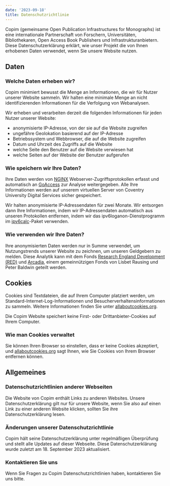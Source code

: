 ```yaml
---
date: '2023-09-18'
title: Datenschutzrichtlinie
---
```


Copim (gemeinsame Open Publication Infrastructures for Monographs) ist eine internationale Partnerschaft von Forschern, Universitäten, Bibliothekaren, Open Access Book Publishers und Infrastrukturanbietern. Diese Datenschutzerklärung erklärt, wie unser Projekt die von Ihnen erhobenen Daten verwendet, wenn Sie unsere Website nutzen.

## Daten

### Welche Daten erheben wir?

Copim minimiert bewusst die Menge an Informationen, die wir für Nutzer unserer Website sammeln. Wir halten eine minimale Menge an nicht identifizierenden Informationen für die Verfolgung von Webanalysen.

Wir erheben und verarbeiten derzeit die folgenden Informationen für jeden Nutzer unserer Website:
- anonymisierte IP-Adresse, von der sie auf die Website zugreifen
- ungefähre Geolokation basierend auf der IP-Adresse
- Betriebssystem und Webbrowser, die auf die Website zugreifen
- Datum und Uhrzeit des Zugriffs auf die Website
- welche Seite den Benutzer auf die Website verwiesen hat
- welche Seiten auf der Website der Benutzer aufgerufen

### Wie speichern wir Ihre Daten?

Ihre Daten werden von [NGINX](https://www.nginx.com/) Webserver-Zugriffsprotokollen erfasst und automatisch an [GoAccess](https://goaccess.io/) zur Analyse weitergegeben. Alle Ihre Informationen werden auf unserem virtuellen Server von Coventry University Digital Services sicher gespeichert.

Wir halten anonymisierte IP-Adressendaten für zwei Monate. Wir entsorgen dann Ihre Informationen, indem wir IP-Adressendaten automatisch aus unseren Protokollen entfernen, indem wir das ipv6loganon-Dienstprogramm im [ipv6calc](https://www.deepspace6.net/projects/ipv6calc.html)-Paket verwenden.

### Wie verwenden wir Ihre Daten?

Ihre anonymisierten Daten werden nur in Summe verwendet, um Nutzungstrends unserer Website zu zeichnen, um unseren Geldgebern zu melden. Diese Analytik kann mit dem Fonds [Research England Development (RED)](https://re.ukri.org/funding/our-funds-overview/research-england-entwicklung-red-fund/) und [Arcadia](https://www.arcadiafund.org.uk/), einem gemeinnützigen Fonds von Lisbet Rausing und Peter Baldwin geteilt werden.

## Cookies

Cookies sind Textdateien, die auf Ihrem Computer platziert werden, um Standard-Internet-Log-Informationen und Besucherverhaltensinformationen zu sammeln. Weitere Informationen finden Sie unter [allaboutcookies.org](https://allaboutcookies.org).

Die Copim Website speichert keine First- oder Drittanbieter-Cookies auf Ihrem Computer.

### Wie man Cookies verwaltet

Sie können Ihren Browser so einstellen, dass er keine Cookies akzeptiert, und [allaboutcookies.org](https://allaboutcookies.org) sagt Ihnen, wie Sie Cookies von Ihrem Browser entfernen können.

## Allgemeines

### Datenschutzrichtlinien anderer Webseiten

Die Website von Copim enthält Links zu anderen Websites. Unsere Datenschutzerklärung gilt nur für unsere Website, wenn Sie also auf einen Link zu einer anderen Website klicken, sollten Sie ihre Datenschutzerklärung lesen.

### Änderungen unserer Datenschutzrichtlinie

Copim hält seine Datenschutzerklärung unter regelmäßigen Überprüfung und stellt alle Updates auf dieser Webseite. Diese Datenschutzerklärung wurde zuletzt am 18. September 2023 aktualisiert.

### Kontaktieren Sie uns

Wenn Sie Fragen zu Copim Datenschutzrichtlinien haben, kontaktieren Sie uns bitte.